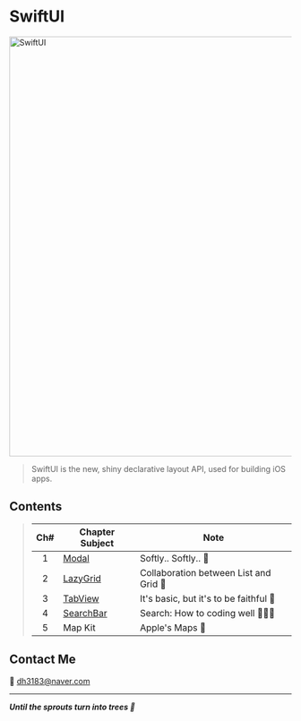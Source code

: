 # SwiftUI
<img width="750" alt="SwiftUI" src="https://user-images.githubusercontent.com/83414134/197437410-3d5e1bf6-17e0-423f-ae3a-0b4a423cd71a.png">

> SwiftUI is the new, shiny declarative layout API, used for building iOS apps.

## Contents
> |Ch#|Chapter Subject|Note|
> |:---:|---|---|
> |1|[Modal](https://github.com/dh3183/SwiftUI-Study/blob/main/documentation/Modal.md)|Softly.. Softly.. 👀|
> |2|[LazyGrid](https://github.com/dh3183/SwiftUI-Study/blob/main/documentation/LazyGrid.md)|Collaboration between List and Grid 📐|
> |3|[TabView](https://github.com/dh3183/SwiftUI-Study/blob/main/documentation/TabView.md)|It's basic, but it's to be faithful 🙂|
> |4|[SearchBar](https://github.com/dh3183/SwiftUI-Study/blob/main/documentation/SearchBar.md)|Search: How to coding well 👨🏻‍💻|
> |5|Map Kit|Apple's Maps 🧭|
>

## Contact Me
📧 dh3183@naver.com

***
***Until the sprouts turn into trees 🌱***


